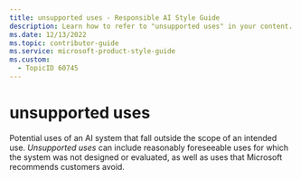 ```yaml
---
title: unsupported uses - Responsible AI Style Guide
description: Learn how to refer to "unsupported uses" in your content.
ms.date: 12/13/2022
ms.topic: contributor-guide
ms.service: microsoft-product-style-guide
ms.custom:
  - TopicID 60745
---
```



# unsupported uses

Potential uses of an AI system that fall outside the scope of an intended use. *Unsupported uses* can include reasonably foreseeable uses for which the system was not designed or evaluated, as well as uses that Microsoft recommends customers avoid.